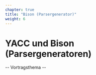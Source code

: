 ```yaml
---
chapter: true
title: "Bison (Parsergenerator)"
weight: 6
---
```



# YACC und Bison (Parsergeneratoren)

-- Vortragsthema --
